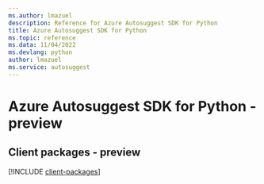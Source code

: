```yaml
---
ms.author: lmazuel
description: Reference for Azure Autosuggest SDK for Python
title: Azure Autosuggest SDK for Python
ms.topic: reference
ms.data: 11/04/2022
ms.devlang: python
author: lmazuel
ms.service: autosuggest
---
```

# Azure Autosuggest SDK for Python - preview

## Client packages - preview
[!INCLUDE [client-packages](autosuggest-client-index.md)]
